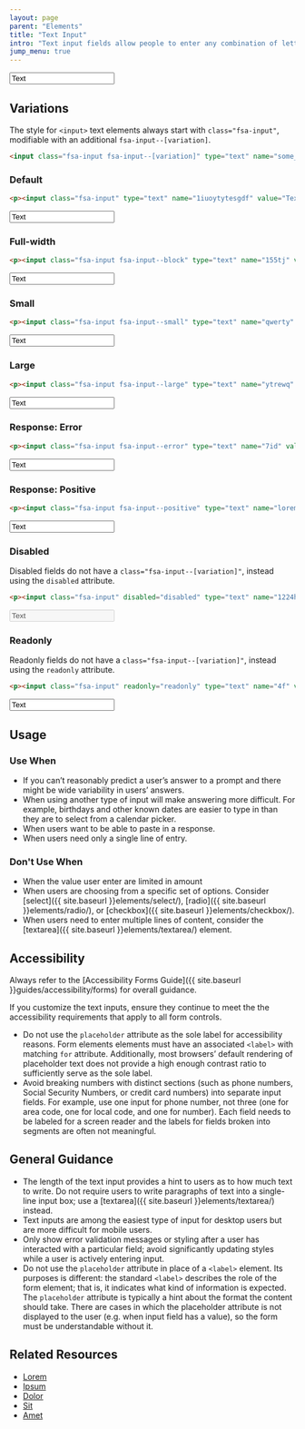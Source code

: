 ```yaml
---
layout: page
parent: "Elements"
title: "Text Input"
intro: "Text input fields allow people to enter any combination of letters, numbers, or symbols of their choosing (unless otherwise restricted)."
jump_menu: true
---
```


<div class="pb-preview">
  <p><input class="fsa-input" type="text" name="some_name2" placeholder="Placeholder" value="Text"></p>
</div>

## Variations

The style for `<input>` text elements always start with `class="fsa-input"`, modifiable with an additional `fsa-input--[variation]`.

```html
<input class="fsa-input fsa-input--[variation]" type="text" name="some_name" value="">
```

### Default

```html
<p><input class="fsa-input" type="text" name="1iuoytytesgdf" value="Text" placeholder="Placeholder"></p>
```
<div class="pb-preview">
  <p><input class="fsa-input" type="text" name="1iuoytytesgdf" value="Text" placeholder="Placeholder"></p>
</div>

### Full-width

```html
<p><input class="fsa-input fsa-input--block" type="text" name="155tj" value="Text" placeholder="Placeholder"></p>
```
<div class="pb-preview">
  <p><input class="fsa-input fsa-input--block" type="text" name="155tj" value="Text" placeholder="Placeholder"></p>
</div>

### Small

```html
<p><input class="fsa-input fsa-input--small" type="text" name="qwerty" value="Text" placeholder="Placeholder"></p>
```
<div class="pb-preview">
  <p><input class="fsa-input fsa-input--small" type="text" name="qwerty" value="Text" placeholder="Placeholder"></p>
</div>

### Large

```html
<p><input class="fsa-input fsa-input--large" type="text" name="ytrewq" value="Text" placeholder="Placeholder"></p>
```
<div class="pb-preview">
  <p><input class="fsa-input fsa-input--large" type="text" name="ytrewq" value="Text" placeholder="Placeholder"></p>
</div>

### Response: Error

```html
<p><input class="fsa-input fsa-input--error" type="text" name="7id" value="Text"></p>
```
<div class="pb-preview">
  <p><input class="fsa-input fsa-input--error" type="text" name="7id" value="Text"></p>
</div>

### Response: Positive

```html
<p><input class="fsa-input fsa-input--positive" type="text" name="lorem" value="Text"></p>
```
<div class="pb-preview">
  <p><input class="fsa-input fsa-input--positive" type="text" name="lorem" value="Text"></p>
</div>

### Disabled

Disabled fields do not have a `class="fsa-input--[variation]"`, instead using the `disabled` attribute.

```html
<p><input class="fsa-input" disabled="disabled" type="text" name="1224hd9f" value="Text"></p>
```
<div class="pb-preview">
  <p><input class="fsa-input" disabled="disabled" type="text" name="1224hd9f" value="Text"></p>
</div>

### Readonly

Readonly fields do not have a `class="fsa-input--[variation]"`, instead using the `readonly` attribute.

```html
<p><input class="fsa-input" readonly="readonly" type="text" name="4f" value="Text"></p>
```
<div class="pb-preview">
  <p><input class="fsa-input" readonly="readonly" type="text" name="4f" value="Text"></p>
</div>

## Usage

### Use When

* If you can’t reasonably predict a user’s answer to a prompt and there might be wide variability in users’ answers.
* When using another type of input will make answering more difficult. For example, birthdays and other known dates are easier to type in than they are to select from a calendar picker.
* When users want to be able to paste in a response.
* When users need only a single line of entry.

### Don't Use When

* When the value user enter are limited in amount
* When users are choosing from a specific set of options. Consider [select]({{ site.baseurl }}elements/select/), [radio]({{ site.baseurl }}elements/radio/), or [checkbox]({{ site.baseurl }}elements/checkbox/).
* When users need to enter multiple lines of content, consider the [textarea]({{ site.baseurl }}elements/textarea/) element.

## Accessibility

Always refer to the [Accessibility Forms Guide]({{ site.baseurl }}guides/accessibility/forms) for overall guidance.

If you customize the text inputs, ensure they continue to meet the the accessibility requirements that apply to all form controls.

* Do not use the `placeholder` attribute as the sole label for accessibility reasons. Form elements elements must have an associated `<label>` with matching `for` attribute. Additionally, most browsers’ default rendering of placeholder text does not provide a high enough contrast ratio to sufficiently serve as the sole label.
* Avoid breaking numbers with distinct sections (such as phone numbers, Social Security Numbers, or credit card numbers) into separate input fields. For example, use one input for phone number, not three (one for area code, one for local code, and one for number). Each field needs to be labeled for a screen reader and the labels for fields broken into segments are often not meaningful.

## General Guidance

* The length of the text input provides a hint to users as to how much text to write. Do not require users to write paragraphs of text into a single-line input box; use a [textarea]({{ site.baseurl }}elements/textarea/) instead.
* Text inputs are among the easiest type of input for desktop users but are more difficult for mobile users.
* Only show error validation messages or styling after a user has interacted with a particular field; avoid significantly updating styles while a user is actively entering input.
* Do not use the `placeholder` attribute in place of a `<label>` element. Its purposes is different: the standard `<label>` describes the role of the form element; that is, it indicates what kind of information is expected. The `placeholder` attribute is typically a hint about the format the content should take. There are cases in which the placeholder attribute is not displayed to the user (e.g. when input field has a value), so the form must be understandable without it.

## Related Resources

* [Lorem](lorem)
* [Ipsum](ipsum)
* [Dolor](dolor)
* [Sit](sit)
* [Amet](amet)
